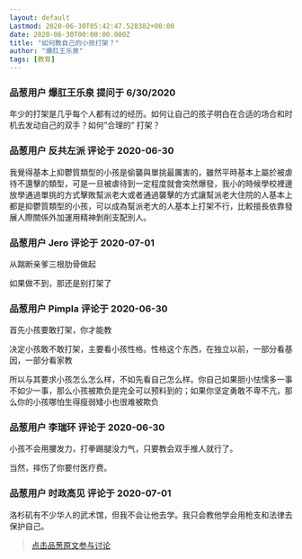 ```yaml
---
layout: default
Lastmod: 2020-06-30T05:42:47.528382+00:00
date: 2020-06-30T00:00:00.000Z
title: "如何教自己的小孩打架？"
author: "爆肛王乐泉"
tags: [教育]
---
```



### 品葱用户 **爆肛王乐泉** 提问于 6/30/2020
    
年少的打架是几乎每个人都有过的经历。如何让自己的孩子明白在合适的场合和时机去发动自己的双手？如何”合理的“ 打架？
    
                

### 品葱用户 **反共左派** 评论于 2020-06-30
        
我覺得基本上抑鬱質類型的小孩是偷襲與單挑最厲害的，雖然平時基本上屬於被虐待不還擊的類型，可是一旦被虐待到一定程度就會突然爆發，我小的時候學校裡邊放學通過單挑的方式擊敗幫派老大或者通過襲擊的方式讓幫派老大住院的人基本上都是抑鬱質類型的小孩，可以成為幫派老大的人基本上打架不行，比較擅長依靠發展人際關係外加運用精神剝削支配別人。
        
                

### 品葱用户 **Jero** 评论于 2020-07-01
        
从踹断亲爹三根肋骨做起  
  
如果做不到，那还是别打架了
        
                

### 品葱用户 **Pimpla** 评论于 2020-06-30
        
首先小孩要敢打架，你才能教  
  
决定小孩敢不敢打架，主要看小孩性格。性格这个东西，在独立以前，一部分看基因，一部分看家教  
  
所以与其要求小孩怎么怎么样，不如先看自己怎么样。你自己如果胆小怯懦多一事不如少一事，那么小孩被欺负是完全可以预料到的；如果你坚定勇敢不卑不亢，那么你的小孩哪怕生得瘦弱矮小也很难被欺负
        
                

### 品葱用户 **李瑞环** 评论于 2020-06-30
        
小孩不会用腰发力，打拳踢腿没力气，只要教会双手推人就行了。  
  
当然，摔伤了你要付医疗费。
        
                

### 品葱用户 **时政高见** 评论于 2020-07-01
        
洛杉矶有不少华人的武术馆，但我不会让他去学。我只会教他学会用枪支和法律去保护自己。
        
                





> [点击品葱原文参与讨论](https://pincong.rocks/question/27890)


